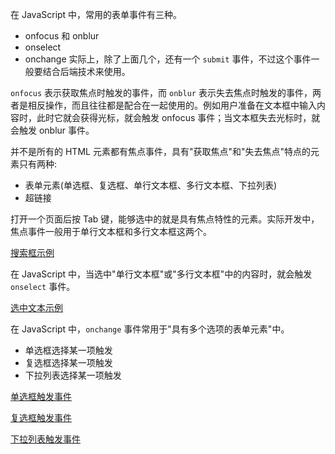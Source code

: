 
在 JavaScript 中，常用的表单事件有三种。
* onfocus 和 onblur
* onselect
* onchange
实际上，除了上面几个，还有一个 `submit` 事件，不过这个事件一般要结合后端技术来使用。

`onfocus` 表示获取焦点时触发的事件，而 `onblur` 表示失去焦点时触发的事件，两者是相反操作，而且往往都是配合在一起使用的。例如用户准备在文本框中输入内容时，此时它就会获得光标，就会触发 onfocus 事件；当文本框失去光标时，就会触发 onblur 事件。

并不是所有的 HTML 元素都有焦点事件，具有"获取焦点"和"失去焦点"特点的元素只有两种:
* 表单元素(单选框、复选框、单行文本框、多行文本框、下拉列表)
* 超链接

打开一个页面后按 Tab 键，能够选中的就是具有焦点特性的元素。实际开发中，焦点事件一般用于单行文本框和多行文本框这两个。

[搜索框示例](t/02_onfocus_onblur.html)

在 JavaScript 中，当选中"单行文本框"或"多行文本框"中的内容时，就会触发 `onselect` 事件。

[选中文本示例](t/02_onselect.html)

在 JavaScript 中，`onchange` 事件常用于"具有多个选项的表单元素"中。
* 单选框选择某一项触发
* 复选框选择某一项触发
* 下拉列表选择某一项触发

[单选框触发事件](t/02_onchange_radio.html)

[复选框触发事件](t/02_onchange_checkbox.html)

[下拉列表触发事件](t/02_onchange_select.html)